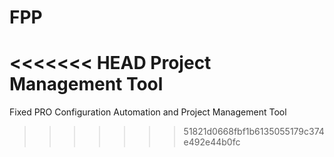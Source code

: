 # FPP
<<<<<<< HEAD
Project Management Tool
=======
Fixed PRO Configuration Automation and Project Management Tool

>>>>>>> 51821d0668fbf1b6135055179c374e492e44b0fc
